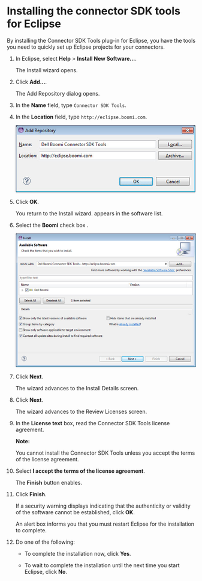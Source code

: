 # Installing the connector SDK tools for Eclipse 

<head>
  <meta name="guidename" content="Integration"/>
  <meta name="context" content="GUID-8e4901b7-7cea-4d93-8821-cb4a02dba373"/>
</head>


By installing the Connector SDK Tools plug-in for Eclipse, you have the tools you need to quickly set up Eclipse projects for your connectors.

1.  In Eclipse, select **Help** \> **Install New Software…**.

    The Install wizard opens.

2.  Click **Add…**.

    The Add Repository dialog opens.

3.  In the **Name** field, type `Connector SDK Tools`.

4.  In the **Location** field, type `http://eclipse.boomi.com`.

    ![Add Repository dialog.](../Images/other-db-eclipse-add-repository_dc083003-69ed-440e-86a3-27e727fe7f56.jpg)

5.  Click **OK**.

    You return to the Install wizard. appears in the software list.

6.  Select the **Boomi** check box .

    ![Install dialog.](../Images/other-db-eclipse-install-available-software_0ca8de33-4dbd-43c4-ab62-e63a6633db59.jpg)

7.  Click **Next**.

    The wizard advances to the Install Details screen.

8.  Click **Next**.

    The wizard advances to the Review Licenses screen.

9.  In the **License text** box, read the Connector SDK Tools license agreement.

    **Note:**

    You cannot install the Connector SDK Tools unless you accept the terms of the license agreement.

10. Select **I accept the terms of the license agreement**.

    The **Finish** button enables.

11. Click **Finish**.

    If a security warning displays indicating that the authenticity or validity of the software cannot be established, click **OK**.

    An alert box informs you that you must restart Eclipse for the installation to complete.

12. Do one of the following:

    -   To complete the installation now, click **Yes**.

    -   To wait to complete the installation until the next time you start Eclipse, click **No**.